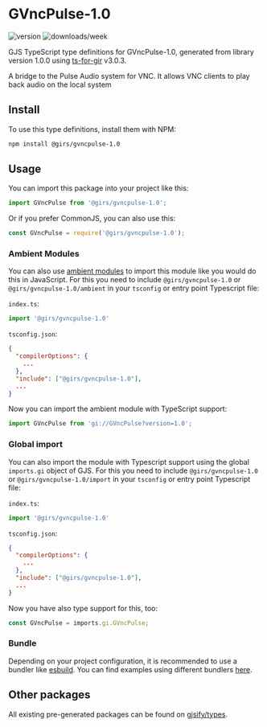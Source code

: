 
# GVncPulse-1.0

![version](https://img.shields.io/npm/v/@girs/gvncpulse-1.0)
![downloads/week](https://img.shields.io/npm/dw/@girs/gvncpulse-1.0)


GJS TypeScript type definitions for GVncPulse-1.0, generated from library version 1.0.0 using [ts-for-gir](https://github.com/gjsify/ts-for-gir) v3.0.3.

A bridge to the Pulse Audio system for VNC. It allows VNC clients to play back audio on the local system

## Install

To use this type definitions, install them with NPM:
```bash
npm install @girs/gvncpulse-1.0
```

## Usage

You can import this package into your project like this:
```ts
import GVncPulse from '@girs/gvncpulse-1.0';
```

Or if you prefer CommonJS, you can also use this:
```ts
const GVncPulse = require('@girs/gvncpulse-1.0');
```

### Ambient Modules

You can also use [ambient modules](https://github.com/gjsify/ts-for-gir/tree/main/packages/cli#ambient-modules) to import this module like you would do this in JavaScript.
For this you need to include `@girs/gvncpulse-1.0` or `@girs/gvncpulse-1.0/ambient` in your `tsconfig` or entry point Typescript file:

`index.ts`:
```ts
import '@girs/gvncpulse-1.0'
```

`tsconfig.json`:
```json
{
  "compilerOptions": {
    ...
  },
  "include": ["@girs/gvncpulse-1.0"],
  ...
}
```

Now you can import the ambient module with TypeScript support: 

```ts
import GVncPulse from 'gi://GVncPulse?version=1.0';
```

### Global import

You can also import the module with Typescript support using the global `imports.gi` object of GJS.
For this you need to include `@girs/gvncpulse-1.0` or `@girs/gvncpulse-1.0/import` in your `tsconfig` or entry point Typescript file:

`index.ts`:
```ts
import '@girs/gvncpulse-1.0'
```

`tsconfig.json`:
```json
{
  "compilerOptions": {
    ...
  },
  "include": ["@girs/gvncpulse-1.0"],
  ...
}
```

Now you have also type support for this, too:

```ts
const GVncPulse = imports.gi.GVncPulse;
```

### Bundle

Depending on your project configuration, it is recommended to use a bundler like [esbuild](https://esbuild.github.io/). You can find examples using different bundlers [here](https://github.com/gjsify/ts-for-gir/tree/main/examples).

## Other packages

All existing pre-generated packages can be found on [gjsify/types](https://github.com/gjsify/types).

